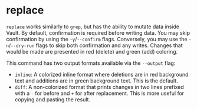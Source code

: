 # replace

`replace` works similarly to `grep`, but has the ability to mutate data inside Vault. By default, confirmation is required before writing data. You may skip confirmation by using the `-y`/`--confirm` flags. Conversely, you may use the `-n`/`--dry-run` flags to skip both confirmation and any writes. Changes that would be made are presented in red (delete) and green (add) coloring.

This command has two output formats available via the `--output` flag:
- `inline`: A colorized inline format where deletions are in red background text and additions are in green background text. This is the default.
- `diff`: A non-colorized format that prints changes in two lines prefixed with a `-` for before and `+` for after replacement. This is more useful for copying and pasting the result.
